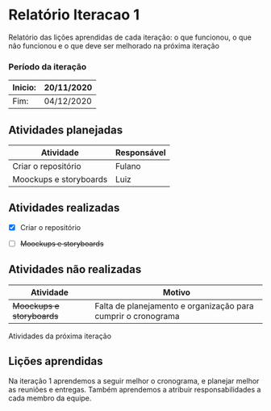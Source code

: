 # Relatório Iteracao 1

Relatório das lições aprendidas de cada iteração: o que funcionou, o que não funcionou e o que deve ser melhorado na próxima iteração
### Período da iteração
|Inicio:| 20/11/2020|
|-------|-----------|
| Fim: |   04/12/2020|




## Atividades planejadas
|Atividade| Responsável|
|-|-|
|Criar o repositório| Fulano|
|Moockups e storyboards | Luiz|


## Atividades realizadas
- [x] Criar o repositório
- [ ] ~~Moockups e storyboards~~


## Atividades não realizadas
|Atividade|Motivo|
|-|-|
|~~Moockups e storyboards~~| Falta de planejamento e organização para cumprir o cronograma|
Atividades da próxima iteração


## Lições aprendidas
Na iteração 1 aprendemos a seguir melhor o cronograma, e planejar melhor as reuniões e entregas. Também aprendemos a atribuir responsabilidades a cada membro da equipe.